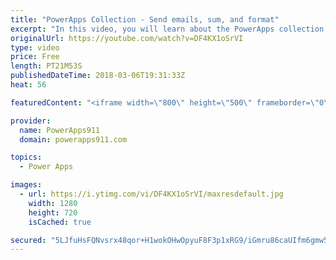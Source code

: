 ```yaml
---
title: "PowerApps Collection - Send emails, sum, and format"
excerpt: "In this video, you will learn about the PowerApps collection. The first video covered the basics so this video build upon that with how to send an email of the entire collection, how to use Sum, CountRows, and CountIf, and then finally some formatting tricks.   Content includes: * Office365.SendEmail"
originalUrl: https://youtube.com/watch?v=DF4KX1oSrVI
type: video
price: Free
length: PT21M53S
publishedDateTime: 2018-03-06T19:31:33Z
heat: 56

featuredContent: "<iframe width=\"800\" height=\"500\" frameborder=\"0\" src=\"https://www.youtube.com/embed/DF4KX1oSrVI\" allow=\"accelerometer; autoplay; encrypted-media; gyroscope; picture-in-picture\" allowfullscreen></iframe>"

provider:
  name: PowerApps911
  domain: powerapps911.com

topics:
  - Power Apps

images:
  - url: https://i.ytimg.com/vi/DF4KX1oSrVI/maxresdefault.jpg
    width: 1280
    height: 720
    isCached: true

secured: "5LJfuHsFQNvsrx48qor+H1wokOHwOpyuF8F3p1xRG9/iGmru86caUIfm6gmw5NZ4hJNGmZNn6va5vR4WGatDzWYstYvjMtBhxI0KXJEsr9W4zH6Dn8949/fW1pP7M+qKCJ8L1KvPV0Re0BpiKHNjwiA6YAcKaJV/YnSF6ZL/oMO+0iQfCWvY+5znOO+qY0fn0P2eMKdGuUR/542Ctj7XkrCYJBjJ3T1nSOnIS2jWf+hcyZcKbZHFjQOd6gqrilJoOp3lPfCm5aKL3lzljI/PJUqsCFQiC2tLqQAsIJqzC/wsDOK8KR0XbEGCXOfzyJKVasdwLrg5hRD6aZt8G/53LTUYJ2iHcI43+zY74z3HW1m85JPBqXr3MtTDgMVcYH9wCR/tIPxUGDYi9J8Ap0sHAtSG3tOI74/NZMzl/z6CvVs=;OB0KlEyfGsOm/Y4RiI8XoQ=="
---
```


